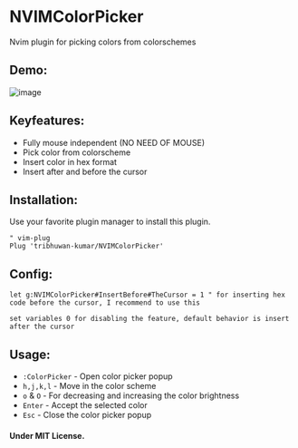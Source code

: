 # NVIMColorPicker
Nvim plugin for picking colors from colorschemes

## Demo:
![image](https://github.com/tribhuwan-kumar/NVIMColorPicker/assets/118052427/cd087696-1544-4e38-b353-6e29368f8702)


## Keyfeatures:
- Fully mouse independent (NO NEED OF MOUSE)
- Pick color from colorscheme
- Insert color in hex format
- Insert after and before the cursor

## Installation:
Use your favorite plugin manager to install this plugin.
```vim
" vim-plug
Plug 'tribhuwan-kumar/NVIMColorPicker'
```

## Config:
```vim
let g:NVIMColorPicker#InsertBefore#TheCursor = 1 " for inserting hex code before the cursor, I recommend to use this
```
`set variables 0 for disabling the feature, default behavior is insert after the cursor`

## Usage:
- `:ColorPicker` - Open color picker popup
- `h,j,k,l` - Move in the color scheme
- `o` & `O` - For decreasing and increasing the color brightness
- `Enter` - Accept the selected color
- `Esc` - Close the color picker popup


#### Under MIT License.
